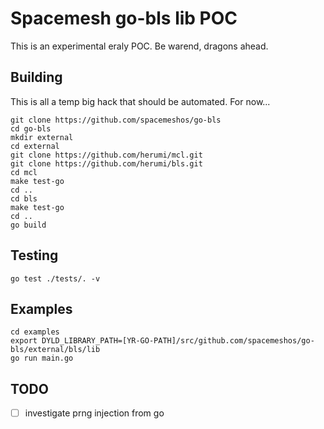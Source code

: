 # Spacemesh go-bls lib POC

This is an experimental eraly POC. Be warend, dragons ahead.

## Building

This is all a temp big hack that should be automated. For now...


```
git clone https://github.com/spacemeshos/go-bls
cd go-bls
mkdir external
cd external
git clone https://github.com/herumi/mcl.git
git clone https://github.com/herumi/bls.git
cd mcl
make test-go
cd ..
cd bls
make test-go
cd ..
go build
```

## Testing
```
go test ./tests/. -v
```

## Examples
```
cd examples
export DYLD_LIBRARY_PATH=[YR-GO-PATH]/src/github.com/spacemeshos/go-bls/external/bls/lib
go run main.go

```

## TODO
- [ ] investigate prng injection from go
